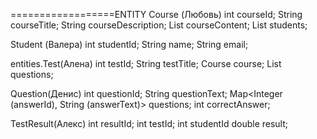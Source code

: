 
==================ENTITY
Course (Любовь)
    int courseId;
    String courseTitle;
    String courseDescription;
    List<String> courseContent;
    List<Student> students;

Student (Валера)
    int studentId;
    String name;
    String email;

entities.Test(Алена)
    int testId;
    String testTitle;
    Course course;
    List<Question> questions;

Question(Денис)
    int questionId;
    String questionText;
    Map<Integer (answerId), String (answerText)> questions;
    int correctAnswer;
    

TestResult(Алекс)
    int resultId;
    int testId;
    int studentId
    double result;